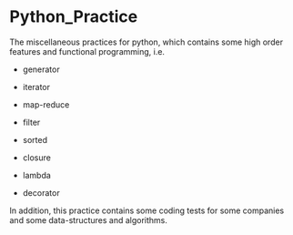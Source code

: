 # Python_Practice
The miscellaneous practices for python, which contains some 
high order features and functional programming, i.e. 

- generator
- iterator

- map-reduce
- filter
- sorted 

- closure
- lambda
- decorator

In addition, this practice contains some coding tests for some companies
and some data-structures and algorithms. 